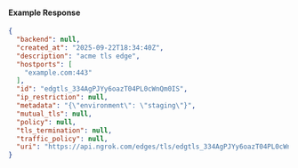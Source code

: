 <!-- Code generated for API Clients. DO NOT EDIT. -->

#### Example Response

```json
{
  "backend": null,
  "created_at": "2025-09-22T18:34:40Z",
  "description": "acme tls edge",
  "hostports": [
    "example.com:443"
  ],
  "id": "edgtls_334AgPJYy6oazT04PL0cWnQm0IS",
  "ip_restriction": null,
  "metadata": "{\"environment\": \"staging\"}",
  "mutual_tls": null,
  "policy": null,
  "tls_termination": null,
  "traffic_policy": null,
  "uri": "https://api.ngrok.com/edges/tls/edgtls_334AgPJYy6oazT04PL0cWnQm0IS"
}
```
